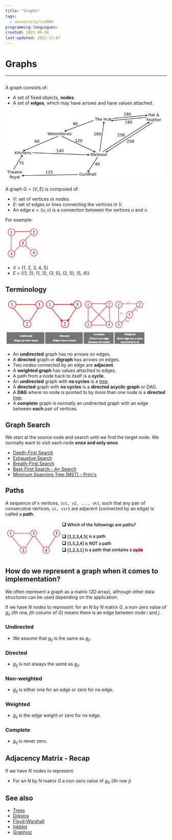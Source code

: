 ```yaml
---
title: "Graphs"
tags:
  - university/cs2004
programming-languagues:
created: 2022-06-06
last-updated: 2022-11-07
---
```

# Graphs
---
```toc
```

A graph consists of:
- A set of fixed objects, **nodes**.
- A set of **edges**, which may have arrows and have values attached.

![graph](notes/images/graph.png)

A graph $G = (V, E)$ is composed of:
- $V$: set of vertices or nodes.
- $E$: set of edges or lines connecting the vertices in $V$.
- An edge $e = (u, v)$ is a connection between the vertices $u$ and $v$.

For example:

![170](notes/images/Screenshot%202022-11-07%20at%2009.44.16.png)

- $V$ = {1, 2, 3, 4, 5}
- $E$ = {(1, 2), (1, 3), (3, 5), (2, 5), (5, 4)}

## Terminology
![Screenshot 2022-11-07 at 09.45.46](notes/images/Screenshot%202022-11-07%20at%2009.45.46.png)

- An **undirected** graph has no arrows on edges.
- A **directed** graph or **digraph** has arrows on edges.
- Two nodes connected by an edge are **adjacent**.
- A **weighted graph** has values attached to edges.
- A path from a node back to itself is a **cycle**.
- An **undirected** graph with **no cycles** is a [tree](notes/university/cs2004/trees.md).
- A **directed** graph with **no cycles** is a **directed acyclic graph** or DAG.
- A **DAG** where no node is pointed to by more than one node is a **directed** [tree](notes/university/cs2004/trees.md).
- A **complete** graph is normally an undirected graph with an edge between **each** pair of vertices.

## Graph Search
We start at the source node and search until we find the target node. We normally want to visit each node **once and only once**.

- [Depth-First Search](notes/university/cs2004/depth-first-search.md)
- [Exhaustive Search](notes/university/cs2004/exhaustive-search.md)
- [Breath-First Search](notes/university/cs2004/breadth-first-search.md)
- [Best-First Search - A* Search](notes/university/cs2004/best-first-search.md)
- [Minimum Spanning Tree (MST) - Prim's](notes/university/cs2004/minimum-spanning-tree.md)

## Paths
A sequence of `k` vertices, `[v1, v2, ..., vk]`, such that any pair of consecutive vertices, `vi, vi+1` are adjacent (connected by an edge) is called a **path**.

![Screenshot 2022-10-24 at 12.49.45](notes/images/Screenshot%202022-10-24%20at%2012.49.45.png)

## How do we represent a graph when it comes to implementation?  
We often represent a graph as a matrix (2D array), although other data structures can be used depending on the application.

If we have $N$ nodes to represent: for an $N$ by $N$ matrix $G$, a non-zero value of $g_{ij}$ ($i$th row, $j$th column of $G$) means there is an edge between node $i$ and $j$.  

### Undirected  
- We assume that $g_{ij}$ is the same as $g_{ji}$.
### Directed  
- $g_{ij}$ is not always the same as $g_{ji}$.
### Non-weighted  
- $g_{ij}$ is either one for an edge or zero for no edge.
### Weighted  
- $g_{ij}$ is the edge weight or zero for no edge.
### Complete  
- $g_{ij}$ is never zero.

## Adjacency Matrix - Recap
If we have $N$ nodes to represent:
- For an $N$ by $N$ matrix $G$ a non-zero value of $g_0$ ($i$th row $j$)

## See also
- [Trees](notes/university/cs2004/trees.md)
- [Dijkstra](notes/university/cs2004/dijkstra-algorithm.md)
- [Floyd-Warshall](notes/general/floyd-warshall.md)
- [Inkblot](notes/general/inkblot-algorithm.md)
- [Graphviz](notes/private/work/graphviz.md)